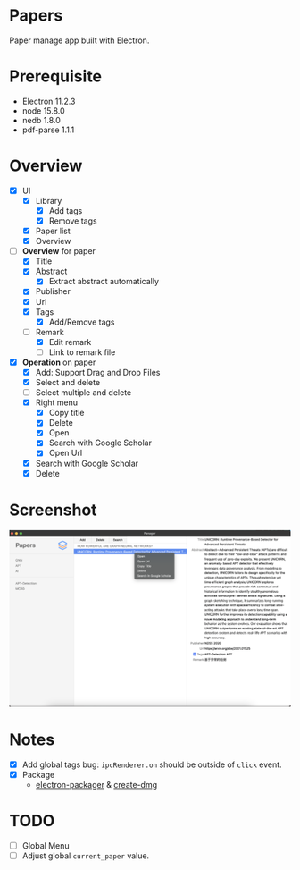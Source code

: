 # Papers
Paper manage app built with Electron.

# Prerequisite
- Electron 11.2.3
- node 15.8.0
- nedb 1.8.0
- pdf-parse 1.1.1

# Overview
- [x] UI
  - [x] Library
    - [x] Add tags
    - [x] Remove tags
  - [x] Paper list
  - [x] Overview
- [ ] **Overview** for paper
  - [x] Title
  - [x] Abstract
    - [x] Extract abstract automatically
  - [x] Publisher
  - [x] Url
  - [x] Tags
    - [x] Add/Remove tags
  - [ ] Remark
    - [x] Edit remark
    - [ ] Link to remark file
- [x] **Operation** on paper
  - [x] Add: Support Drag and Drop Files
  - [x] Select and delete
  - [ ] Select multiple and delete
  - [x] Right menu
    - [x] Copy title
    - [x] Delete
    - [x] Open
    - [x] Search with Google Scholar
    - [x] Open Url
  - [x] Search with Google Scholar
  - [x] Delete

# Screenshot
![demo](demo/demo.png)

# Notes
- [x] Add global tags bug: `ipcRenderer.on` should be outside of `click` event.
- [x] Package
  - [electron-packager](https://github.com/electron/electron-packager/issues) & [create-dmg](https://github.com/create-dmg/create-dmg)

# TODO
- [ ] Global Menu
- [ ] Adjust global `current_paper` value.
